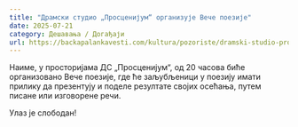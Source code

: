 ```yaml
---
title: "Драмски студио „Просценијум“ организује Вече поезије"
date: 2025-07-21
category: Дешавања / Догађаји
url: https://backapalankavesti.com/kultura/pozoriste/dramski-studio-proscenijum-organizuje-vece-poezije/
---
```


Наиме, у просторијама ДС „Просценијум“, од 20 часова биће организовано Вече поезије, где ће заљубљеници у поезију имати прилику да презентују и поделе резултате својих осећања, путем писане или изговорене речи.

Улаз је слободан!
